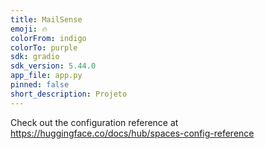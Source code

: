 ```yaml
---
title: MailSense
emoji: 🔥
colorFrom: indigo
colorTo: purple
sdk: gradio
sdk_version: 5.44.0
app_file: app.py
pinned: false
short_description: Projeto
---
```


Check out the configuration reference at https://huggingface.co/docs/hub/spaces-config-reference
